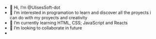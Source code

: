- 👋 Hi, I’m @UlisesSoft-dot
- 👀 I’m interested in programation to learn and discover all the proyects i can do with my proyects and creativity
- 🌱 I’m currently learning HTML, CSS; JavaScript and Reacts
- 💞️ I’m looking to collaborate in future 
- 

<!---
UlisesSoft-dot/UlisesSoft-dot is a ✨ special ✨ repository because its `README.md` (this file) appears on your GitHub profile.
You can click the Preview link to take a look at your changes.
--->
